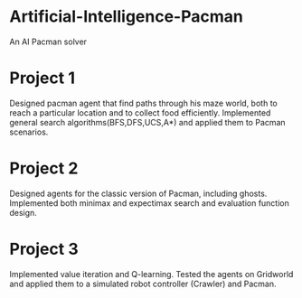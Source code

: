 # Artificial-Intelligence-Pacman
An AI Pacman solver

# Project 1
Designed pacman agent that find paths through his maze world, both to reach a particular location and to collect food efficiently. Implemented general search algorithms(BFS,DFS,UCS,A*) and applied them to Pacman scenarios.

# Project 2
Designed agents for the classic version of Pacman, including ghosts. Implemented both minimax and expectimax search and evaluation function design.

# Project 3
Implemented value iteration and Q-learning. Tested the agents on Gridworld and applied them to a simulated robot controller (Crawler) and Pacman.
